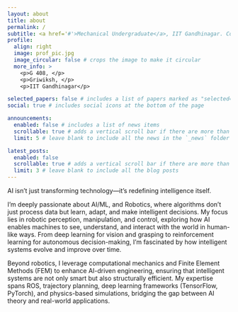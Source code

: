 ```yaml
---
layout: about
title: about
permalink: /
subtitle: <a href='#'>Mechanical Undergraduate</a>, IIT Gandhinagar. Competitive Programmer
profile:
  align: right
  image: prof_pic.jpg
  image_circular: false # crops the image to make it circular
  more_info: >
    <p>G 408, </p>
    <p>Griwiksh, </p>
    <p>IIT Gandhinagar</p>

selected_papers: false # includes a list of papers marked as "selected={true}"
social: true # includes social icons at the bottom of the page

announcements:
  enabled: false # includes a list of news items
  scrollable: true # adds a vertical scroll bar if there are more than 3 news items
  limit: 5 # leave blank to include all the news in the `_news` folder

latest_posts:
  enabled: false
  scrollable: true # adds a vertical scroll bar if there are more than 3 new posts items
  limit: 3 # leave blank to include all the blog posts
---
```


<!-- Write your biography here. Tell the world about yourself. Link to your favorite [subreddit](http://reddit.com). You can put a picture in, too. The code is already in, just name your picture `prof_pic.jpg` and put it in the `img/` folder.

Put your address / P.O. box / other info right below your picture. You can also disable any of these elements by editing `profile` property of the YAML header of your `_pages/about.md`. Edit `_bibliography/papers.bib` and Jekyll will render your [publications page](/al-folio/publications/) automatically.

Link to your social media connections, too. This theme is set up to use [Font Awesome icons](https://fontawesome.com/) and [Academicons](https://jpswalsh.github.io/academicons/), like the ones below. Add your Facebook, Twitter, LinkedIn, Google Scholar, or just disable all of them.
-->

AI isn’t just transforming technology—it’s redefining intelligence itself.

I’m deeply passionate about AI/ML, and Robotics, where algorithms don’t just process data but learn, adapt, and make intelligent decisions. My focus lies in robotic perception, manipulation, and control, exploring how AI enables machines to see, understand, and interact with the world in human-like ways. From deep learning for vision and grasping to reinforcement learning for autonomous decision-making, I’m fascinated by how intelligent systems evolve and improve over time.

Beyond robotics, I leverage computational mechanics and Finite Element Methods (FEM) to enhance AI-driven engineering, ensuring that intelligent systems are not only smart but also structurally efficient. My expertise spans ROS, trajectory planning, deep learning frameworks (TensorFlow, PyTorch), and physics-based simulations, bridging the gap between AI theory and real-world applications.
